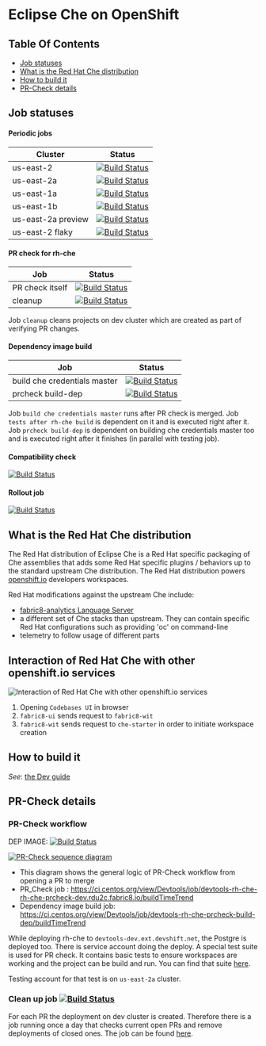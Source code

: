 # Eclipse Che on OpenShift 

## Table Of Contents

* [Job statuses](#job-statuses)
* [What is the Red Hat Che distribution](#what-is-the-red-hat-che-distribution)
* [How to build it](#how-to-build-it)
* [PR-Check details](#pr-check-details)

## Job statuses

#### Periodic jobs

| Cluster       | Status    |
| ------------- |-------------|
| us-east-2 | [![Build Status](https://ci.centos.org/buildStatus/icon?job=devtools-rh-che-periodic-prod-2/)](https://ci.centos.org/job/devtools-rh-che-periodic-prod-2/) |
| us-east-2a | [![Build Status](https://ci.centos.org/buildStatus/icon?job=devtools-rh-che-periodic-prod-2aProd)](https://ci.centos.org/view/Devtools/job/devtools-rh-che-periodic-prod-2aProd/) |
| us-east-1a | [![Build Status](https://ci.centos.org/buildStatus/icon?job=devtools-rh-che-periodic-prod-1a)](https://ci.centos.org/view/Devtools/job/devtools-rh-che-periodic-prod-1a/) |
| us-east-1b | [![Build Status](https://ci.centos.org/buildStatus/icon?job=devtools-rh-che-periodic-prod-1b)](https://ci.centos.org/view/Devtools/job/devtools-rh-che-periodic-prod-1b/) |
| us-east-2a preview | [![Build Status](https://ci.centos.org/buildStatus/icon?job=devtools-rh-che-periodic-prod-preview-2a/)](https://ci.centos.org/job/devtools-rh-che-periodic-prod-preview-2a/) |
| us-east-2 flaky | [![Build Status](https://ci.centos.org/buildStatus/icon?job=devtools-rh-che-flaky-prod-2/)](https://ci.centos.org/job/devtools-rh-che-flaky-prod-2/) | 



#### PR check for rh-che

| Job       | Status    |
| ------------- |-------------|
| PR check itself | [![Build Status](https://ci.centos.org/buildStatus/icon?job=devtools-rh-che-rh-che-prcheck-dev.rdu2c.fabric8.io)](https://ci.centos.org/job/devtools-rh-che-rh-che-prcheck-dev.rdu2c.fabric8.io) |
| cleanup | [![Build Status](https://ci.centos.org/buildStatus/icon?job=devtools-rh-che-prcheck-cleanup)](https://ci.centos.org/job/devtools-rh-che-prcheck-cleanup) |

Job ```cleanup``` cleans projects on dev cluster which are created as part of verifying PR changes.

#### Dependency image build

| Job       | Status    |
| ------------- |-------------|
| build che credentials master | [![Build Status](https://ci.centos.org/buildStatus/icon?job=devtools-rh-che-build-che-credentials-master)](https://ci.centos.org/job/devtools-rh-che-build-che-credentials-master) |
| prcheck build-dep | [![Build Status](https://ci.centos.org/buildStatus/icon?job=devtools-rh-che-prcheck-build-dep)](https://ci.centos.org/job/devtools-rh-che-prcheck-build-dep) |


Job ```build che credentials master``` runs after PR check is merged. Job ```tests after rh-che build``` is dependent on it and is executed right after it. Job ```prcheck build-dep```
is dependent on building che credentials master too and is executed right after it finishes (in parallel with testing job). 

#### Compatibility check

[![Build Status](https://ci.centos.org/buildStatus/icon?job=devtools-rh-che-rh-che-compatibility-test-dev.rdu2c.fabric8.io)](https://ci.centos.org/job/devtools-rh-che-rh-che-compatibility-test-dev.rdu2c.fabric8.io)

#### Rollout job

[![Build Status](https://ci.centos.org/buildStatus/icon?job=devtools-rh-che-rollout-test-devtools-dev.ext.devshift.net)](https://ci.centos.org/job/devtools-rh-che-rollout-test-devtools-dev.ext.devshift.net)



## What is the Red Hat Che distribution

The Red Hat distribution of Eclipse Che is a Red Hat specific packaging of Che assemblies
that adds some Red Hat specific plugins / behaviors up to the standard upstream Che
distribution. The Red Hat distribution powers [openshift.io](https://openshift.io) developers workspaces.

Red Hat modifications against the upstream Che include:

* [fabric8-analytics Language Server](https://github.com/fabric8-analytics/fabric8-analytics-lsp-server)
* a different set of Che stacks than upstream. They can contain specific Red Hat configurations such as providing 'oc' on command-line
* telemetry to follow usage of different parts

## Interaction of Red Hat Che with other openshift.io services

![Interaction of Red Hat Che with other openshift.io services](https://user-images.githubusercontent.com/1461122/48473793-8213aa80-e7f9-11e8-8bc1-75549c771438.png)

1. Opening `Codebases UI` in browser
2. `fabric8-ui` sends request to `fabric8-wit`
3. `fabric8-wit` sends request to `che-starter` in order to initiate workspace creation 

## How to build it

*See*: [the Dev guide](./dev-guide.adoc)

## PR-Check details

### PR-Check workflow

DEP IMAGE: [![Build Status](https://ci.centos.org/view/Devtools/job/devtools-rh-che-prcheck-build-dep/badge/icon)](https://ci.centos.org/view/Devtools/job/devtools-rh-che-prcheck-build-dep/)

[![PR-Check sequence diagram](https://raw.githubusercontent.com/redhat-developer/rh-che/master/documentation/rh-che-prcheck/pr_check_general_squence_diagram.svg?sanitize=true)](https://raw.githubusercontent.com/redhat-developer/rh-che/master/documentation/rh-che-prcheck/pr_check_general_squence_diagram.svg?sanitize=true)

- This diagram shows the general logic of PR-Check workflow from opening a PR to merge
- PR_Check job : https://ci.centos.org/view/Devtools/job/devtools-rh-che-rh-che-prcheck-dev.rdu2c.fabric8.io/buildTimeTrend
- Dependency image build job: https://ci.centos.org/view/Devtools/job/devtools-rh-che-prcheck-build-dep/buildTimeTrend

While deploying rh-che to ```devtools-dev.ext.devshift.net```, the Postgre is deployed too. There is service account doing the deploy. 
A special test suite is used for PR check. It contains basic tests to ensure workspaces are working and the project can be build and run. You can find 
that suite [here](https://github.com/redhat-developer/rh-che/blob/master/functional-tests/src/test/resources/suites/prcheck.xml).

Testing account for that test is on ```us-east-2a``` cluster.

### Clean up job [![Build Status](https://ci.centos.org/view/Devtools/job/devtools-rh-che-prcheck-cleanup/badge/icon)](https://ci.centos.org/view/Devtools/job/devtools-rh-che-prcheck-cleanup/)

For each PR the deployment on dev cluster is created. Therefore there is a job running once a day that checks current open PRs and remove deployments of closed ones.
The job can be found [here](https://ci.centos.org/view/Devtools/job/devtools-rh-che-prcheck-cleanup/).
